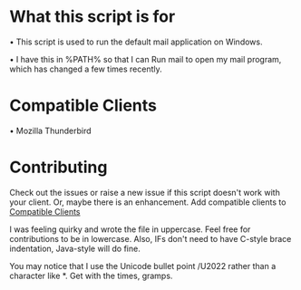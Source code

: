 What this script is for
=======================
• This script is used to run the default mail application on Windows.

• I have this in %PATH% so that I can Run mail to open my mail program, which has changed a few times recently.

Compatible Clients
==================
• Mozilla Thunderbird

Contributing
============
Check out the issues or raise a new issue if this script doesn't work with your client. Or, maybe there is an enhancement. Add compatible clients to [Compatible Clients](#compatible-clients)

I was feeling quirky and wrote the file in uppercase. Feel free for contributions to be in lowercase. Also, IFs don't need to have C-style brace indentation, Java-style will do fine.

You may notice that I use the Unicode bullet point /U2022 rather than a character like \*. Get with the times, gramps.
